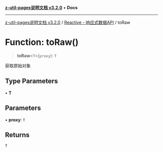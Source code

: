 [**z-util-pages说明文档 v3.2.0**](../../../README.md) • **Docs**

***

[z-util-pages说明文档 v3.2.0](../../../globals.md) / [Reactive - 响应式数据API](../README.md) / toRaw

# Function: toRaw()

> **toRaw**\<`T`\>(`proxy`): `T`

获取原始对象

## Type Parameters

• **T**

## Parameters

• **proxy**: `T`

## Returns

`T`
